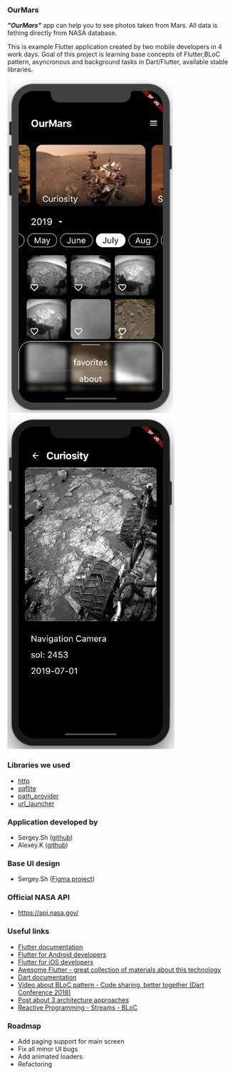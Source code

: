 ### OurMars

***"OurMars"*** app can help you to see photos taken from Mars. All data is fething directly from NASA database.

This is example Flutter application created by two mobile developers in 4 work days. Goal of this project is learning base concepts of Flutter,BLoC pattern, asyncronous and background tasks in Dart/Flutter, available stable libraries.

![screenshoot](https://github.com/GreyLabsDev/OurMars/blob/master/scr_one.png)
![screenshoot](https://github.com/GreyLabsDev/OurMars/blob/master/scr_two.png)

### Libraries we used
- [http](https://pub.dev/packages/http)
- [sqflite](https://pub.dev/packages/sqflite)
- [path_provider](https://pub.dev/packages/path_provider)
- [url_launcher](https://pub.dev/packages/url_launcher)

### Application developed by
- Sergey.Sh ([github](https://github.com/GreyLabsDev))
- Alexey.K ([github](https://github.com/AlekseyKonovalov))

### Base UI design
- Sergey.Sh ([Figma project](https://www.figma.com/file/ExoaLr92nBOWJRbFdgGNiw/OurMars?node-id=0%3A1))

### Official NASA API
- https://api.nasa.gov/

### Useful links
- [Flutter documentation](https://flutter.dev/docs)
- [Flutter for Android developers](https://flutter.dev/docs/get-started/flutter-for/android-devs)
- [Flutter for iOS developers](https://flutter.dev/docs/get-started/flutter-for/ios-devs)
- [Awesome Flutter - great collection of materials about this technology](https://github.com/Solido/awesome-flutter)
- [Dart documentation](https://flutter.dev/docs/resources/bootstrap-into-dart)
- [Video about BLoC pattern - Code sharing, better together (Dart Conference 2018)](https://youtu.be/PLHln7wHgPE)
- [Post about 3 architecture approaches](https://medium.com/flutter-community/flutter-app-architecture-101-vanilla-scoped-model-bloc-7eff7b2baf7e)
- [Reactive Programming - Streams - BLoC](https://www.didierboelens.com/2018/08/reactive-programming---streams---bloc/)


### Roadmap
- Add paging support for main screen
- Fix all minor UI bugs
- Add animated loaders 
- Refactoring
